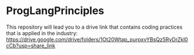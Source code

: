 # ProgLangPrinciples
This repository will lead you to a drive link that contains coding practices that is applied in the industry: https://drive.google.com/drive/folders/1Ot20Wtap_purpxvYBsQz5RyDrZkl0cCb?usp=share_link
